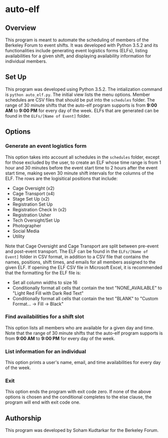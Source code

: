 # auto-elf

## Overview

This program is meant to automate the scheduling of members of the Berkeley Forum to event shifts. It was developed with Python 3.5.2 and its functionalities include generating event logistics forms (ELFs), listing availabilities for a given shift, and displaying availability information for individual members.

## Set Up

This program was developed using Python 3.5.2. The intialization command is `python auto_elf.py`. The initial view lists the menu options. Member schedules are CSV files that should be put into the `schedules` folder. The range of 30 minute shifts that the auto-elf program supports is from **9:00 AM** to **9:00 PM** for every day of the week. ELFs that are generated can be found in the `ELFs/[Name of Event]` folder.

## Options

### Generate an event logistics form

This option takes into account all schedules in the `schedules` folder, except for those excluded by the user, to create an ELF whose time range is from 1 hour and 30 minutes before the event start time to 2 hours after the event start time, making seven 30 minute shift intervals for the columns of the ELF. The rows are the logisitical positions that include:

* Cage Oversight (x2)
* Cage Transport (x4)
* Stage Set Up (x2)
* Registration Set Up
* Registration Check In (x2)
* Registration Usher
* Tech Oversight/Set Up
* Photographer
* Social Media
* Utility

Note that Cage Oversight and Cage Transport are split between pre-event and post-event transport. The ELF can be found in the `ELFs/[Name of Event]` folder in CSV format, in addition to a CSV file that contains the names, positions, shift times, and emails for all members assigned to the given ELF. If opening the ELF CSV file in Microsoft Excel, it is recommended that the formatting for the ELF file is:

* Set all column widths to size 16
* Conditionally format all cells that contain the text "NONE_AVAILABLE" to "Light Red Fill with Dark Red Text"
* Conditionally format all cells that contain the text "BLANK" to "Custom Format... -> Fill -> Black"

### Find availabilities for a shift slot

This option lists all members who are available for a given day and time. Note that the range of 30 minute shifts that the auto-elf program supports is from **9:00 AM** to **9:00 PM** for every day of the week.

### List information for an individual

This option prints a user's name, email, and time availabilities for every day of the week.

### Exit

This option ends the program with exit code zero. If none of the above options is chosen and the conditional completes to the else clause, the program will end with exit code one.

## Authorship

This program was developed by Soham Kudtarkar for the Berkeley Forum.
